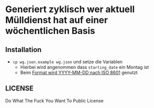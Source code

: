 # Generiert zyklisch wer aktuell Mülldienst hat auf einer wöchentlichen Basis

## Installation

- `cp wg.json.example wg.json` und setze die Variablen
  - Hierbei wird angenommen dass `starting_date` ein Montag ist
  - Beim [Format wird YYYY-MM-DD nach ISO 8601](https://de.wikipedia.org/wiki/ISO_8601) genutzt

## LICENSE

Do What The Fuck You Want To Public License
